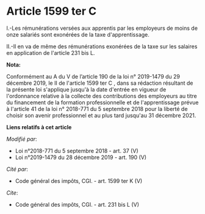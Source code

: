 # Article 1599 ter C

I.-Les rémunérations versées aux apprentis par les employeurs de moins de onze salariés sont exonérées de la taxe
d'apprentissage. 

II.-Il en va de même des rémunérations exonérées de la taxe sur les salaires en application de l'article 231 bis L.

**Nota:**

Conformément au A du V de l’article 190 de la loi n° 2019-1479 du 29 décembre 2019, le II de l'article 1599 ter C , dans sa
rédaction résultant de la présente loi s'applique jusqu'à la date d'entrée en vigueur de l'ordonnance relative à la collecte
des contributions des employeurs au titre du financement de la formation professionnelle et de l'apprentissage prévue à
l'article 41 de la loi n° 2018-771 du 5 septembre 2018 pour la liberté de choisir son avenir professionnel et au plus tard
jusqu'au 31 décembre 2021.

**Liens relatifs à cet article**

_Modifié par_:

  - Loi n°2018-771 du 5 septembre 2018 - art. 37 (V)
  - Loi n°2019-1479 du 28 décembre 2019 - art. 190 (V)

_Cité par_:

  - Code général des impôts, CGI. - art. 1599 ter K (V)

_Cite_:

  - Code général des impôts, CGI. - art. 231 bis L (V)
